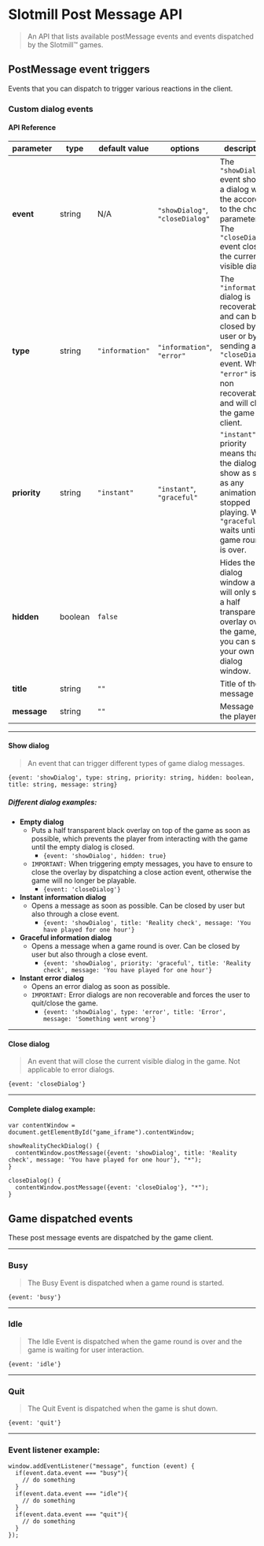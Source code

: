 # Slotmill Post Message API

> An API that lists available postMessage events and events dispatched by the Slotmill™ games.

## PostMessage event triggers
Events that you can dispatch to trigger various reactions in the client.

### Custom dialog events

#### API Reference
| parameter |type| default value | options | description |
|--|--|--|--|--|
|**event**|string| N/A|`"showDialog"`, `"closeDialog"`| The `"showDialog"` event shows a dialog with the according to the chosen parameters. The `"closeDialog"` event closes the current visible dialog.
| **type** |string| `"information"` | `"information"`, `"error"` | The `"information"` dialog is recoverable and can be closed by the user or by sending a `"closeDialog"` event. While `"error"` is non recoverable and will close the game client. |
| **priority** |string| `"instant"` | `"instant"`, `"graceful"` | `"instant"` priority means that the dialog will show as soon as any animation has stopped playing. While `"graceful"` waits until a game round is over.|
| **hidden** |boolean| `false` |  | Hides the dialog window and will only show a half transparent overlay over the game, so you can show your own dialog window.|
| **title** |string| `""` | | Title of the message |
| **message** |string| `""` | | Message to the player |

---

#### Show dialog

> An event that can trigger different types of game dialog messages.

```
{event: 'showDialog', type: string, priority: string, hidden: boolean, title: string, message: string}
```


##### Different dialog examples:

- **Empty dialog**
    - Puts a half transparent black overlay on top of the game as soon as possible, which prevents the player from interacting with the game until the empty dialog is closed.
         - ```{event: 'showDialog', hidden: true}```
    - `IMPORTANT:` When triggering empty messages, you have to ensure to close the overlay by dispatching a close action event, otherwise the game will no longer be playable.
         - `{event: 'closeDialog'}`
- **Instant information dialog**
    - Opens a message as soon as possible. Can be closed by user but also through a close event.
         - ```{event: 'showDialog', title: 'Reality check', message: 'You have played for one hour'}```
- **Graceful information dialog**
    - Opens a message when a game round is over. Can be closed by user but also through a close event.
         - ```{event: 'showDialog', priority: 'graceful', title: 'Reality check', message: 'You have played for one hour'}```
- **Instant error dialog**
    - Opens an error dialog as soon as possible. 
    - `IMPORTANT:` Error dialogs are non recoverable and forces the user to quit/close the game.
         - ```{event: 'showDialog', type: 'error', title: 'Error', message: 'Something went wrong'}```

---

#### Close dialog
> An event that will close the current visible dialog in the game. Not applicable to error dialogs.

```
{event: 'closeDialog'}
```

---

#### Complete dialog example:

```
var contentWindow = document.getElementById("game_iframe").contentWindow;

showRealityCheckDialog() {  
  contentWindow.postMessage({event: 'showDialog', title: 'Reality check', message: 'You have played for one hour'}, "*");
}

closeDialog() {  
  contentWindow.postMessage({event: 'closeDialog'}, "*");
}
```


## Game dispatched events

These post message events are dispatched by the game client.

---

### Busy

> The Busy Event is dispatched when a game round is started.

```
{event: 'busy'}
```

---

### Idle

> The Idle Event is dispatched when the game round is over and the game is waiting for user interaction.

```
{event: 'idle'}
```

---

### Quit

> The Quit Event is dispatched when the game is shut down.

```
{event: 'quit'}
```

---

### Event listener example: 
```
window.addEventListener("message", function (event) {
  if(event.data.event === "busy"){
    // do something
  }
  if(event.data.event === "idle"){
    // do something
  }
  if(event.data.event === "quit"){
    // do something
  }
});
```
